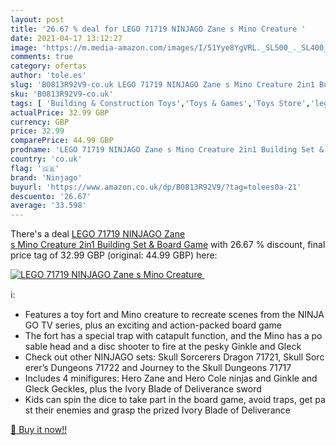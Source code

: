 ```yaml
---
layout: post
title: '26.67 % deal for LEGO 71719 NINJAGO Zane s Mino Creature '
date: 2021-04-17 13:12:27
image: 'https://m.media-amazon.com/images/I/51Yye8YgVRL._SL500_._SL400_.jpg'
comments: true
category: ofertas
author: 'tole.es'
slug: 'B0813R92V9-co.uk LEGO 71719 NINJAGO Zane s Mino Creature 2in1 Building...'
sku: 'B0813R92V9-co.uk'
tags: [ 'Building & Construction Toys','Toys & Games','Toys Store','lego','ninjago', ]
actualPrice: 32.99 GBP
currency: GBP
price: 32.99
comparePrice: 44.99 GBP
prodname: 'LEGO 71719 NINJAGO Zane s Mino Creature 2in1 Building Set & Board Game'
country: 'co.uk'
flag: '🇬🇧'
brand: 'Ninjago'
buyurl: 'https://www.amazon.co.uk/dp/B0813R92V9/?tag=tolees0a-21'
descuento: '26.67'
average: '33.598'
---
```


There's a deal [LEGO 71719 NINJAGO Zane s Mino Creature 2in1 Building Set & Board Game](https://www.amazon.co.uk/dp/B0813R92V9/?tag=tolees0a-21)  with  26.67 % discount, final price tag of  32.99 GBP (original: 44.99 GBP) here:

[![LEGO 71719 NINJAGO Zane s Mino Creature ](https://m.media-amazon.com/images/I/51Yye8YgVRL._SL500_._SL400_.jpg)](https://www.amazon.co.uk/dp/B0813R92V9/?tag=tolees0a-21)

ℹ️:

- Features a toy fort and Mino creature to recreate scenes from the NINJAGO TV series, plus an exciting and action-packed board game
- The fort has a special trap with catapult function, and the Mino has a posable head and a disc shooter to fire at the pesky Ginkle and Gleck
- Check out other NINJAGO sets: Skull Sorcerers Dragon 71721, Skull Sorcerer’s Dungeons 71722 and Journey to the Skull Dungeons 71717
- Includes 4 minifigures: Hero Zane and Hero Cole ninjas and Ginkle and Gleck Geckles, plus the Ivory Blade of Deliverance sword
- Kids can spin the dice to take part in the board game, avoid traps, get past their enemies and grasp the prized Ivory Blade of Deliverance

[🛒 Buy it now!!](https://www.amazon.co.uk/dp/B0813R92V9/?tag=tolees0a-21)

